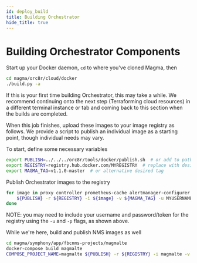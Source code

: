 ```yaml
---
id: deploy_build
title: Building Orchestrator
hide_title: true
---
```


# Building Orchestrator Components

Start up your Docker daemon, `cd` to where you've cloned Magma, then

```bash
cd magma/orc8r/cloud/docker
./build.py -a
```

If this is your first time building Orchestrator, this may take a while. We
recommend continuing onto the next step (Terraforming cloud resources) in a
different terminal instance or tab and coming back to this section when the
builds are completed.

When this job finishes, upload these images to your image registry as follows.
We provide a script to publish an individual image as a starting point, though
individual needs may vary.

To start, define some necessary variables

```bash
export PUBLISH=../../../orc8r/tools/docker/publish.sh  # or add to path
export REGISTRY=registry.hub.docker.com/MYREGISTRY  # replace with desired registry
export MAGMA_TAG=v1.1.0-master  # or alternative desired tag
```

Publish Orchestrator images to the registry

```bash
for image in proxy controller prometheus-cache alertmanager-configurer prometheus-configurer grafana; do
    ${PUBLISH} -r ${REGISTRY} -i ${image} -v ${MAGMA_TAG} -u MYUSERNAME -p MYPASSFILE
done
```

NOTE: you may need to include your username and password/token for
the registry using the `-u` and `-p` flags, as shown above.

While we're here, build and publish NMS images as well

```bash
cd magma/symphony/app/fbcnms-projects/magmalte
docker-compose build magmalte
COMPOSE_PROJECT_NAME=magmalte ${PUBLISH} -r ${REGISTRY} -i magmalte -v ${MAGMA_TAG}
```
